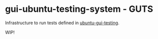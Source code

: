 # gui-ubuntu-testing-system - GUTS

Infrastructure to run tests defined in [ubuntu-gui-testing](https://github.com/canonical/ubuntu-gui-testing).

WIP!
